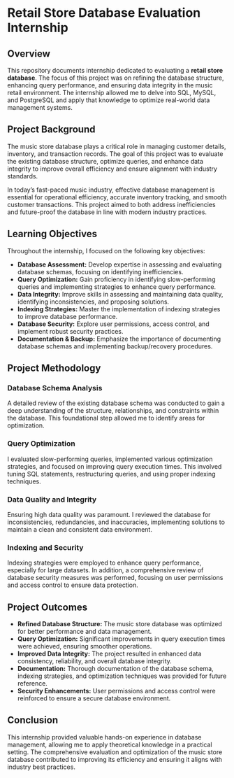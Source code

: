 # Retail Store Database Evaluation Internship

## Overview
This repository documents internship dedicated to evaluating a **retail store database**. The focus of this project was on refining the database structure, enhancing query performance, and ensuring data integrity in the music retail environment. The internship allowed me to delve into SQL, MySQL, and PostgreSQL and apply that knowledge to optimize real-world data management systems.

## Project Background
The music store database plays a critical role in managing customer details, inventory, and transaction records. The goal of this project was to evaluate the existing database structure, optimize queries, and enhance data integrity to improve overall efficiency and ensure alignment with industry standards.

In today’s fast-paced music industry, effective database management is essential for operational efficiency, accurate inventory tracking, and smooth customer transactions. This project aimed to both address inefficiencies and future-proof the database in line with modern industry practices.

## Learning Objectives
Throughout the internship, I focused on the following key objectives:

- **Database Assessment:** Develop expertise in assessing and evaluating database schemas, focusing on identifying inefficiencies.
- **Query Optimization:** Gain proficiency in identifying slow-performing queries and implementing strategies to enhance query performance.
- **Data Integrity:** Improve skills in assessing and maintaining data quality, identifying inconsistencies, and proposing solutions.
- **Indexing Strategies:** Master the implementation of indexing strategies to improve database performance.
- **Database Security:** Explore user permissions, access control, and implement robust security practices.
- **Documentation & Backup:** Emphasize the importance of documenting database schemas and implementing backup/recovery procedures.

## Project Methodology

### Database Schema Analysis
A detailed review of the existing database schema was conducted to gain a deep understanding of the structure, relationships, and constraints within the database. This foundational step allowed me to identify areas for optimization.

### Query Optimization
I evaluated slow-performing queries, implemented various optimization strategies, and focused on improving query execution times. This involved tuning SQL statements, restructuring queries, and using proper indexing techniques.

### Data Quality and Integrity
Ensuring high data quality was paramount. I reviewed the database for inconsistencies, redundancies, and inaccuracies, implementing solutions to maintain a clean and consistent data environment.

### Indexing and Security
Indexing strategies were employed to enhance query performance, especially for large datasets. In addition, a comprehensive review of database security measures was performed, focusing on user permissions and access control to ensure data protection.

## Project Outcomes

- **Refined Database Structure:** The music store database was optimized for better performance and data management.
- **Query Optimization:** Significant improvements in query execution times were achieved, ensuring smoother operations.
- **Improved Data Integrity:** The project resulted in enhanced data consistency, reliability, and overall database integrity.
- **Documentation:** Thorough documentation of the database schema, indexing strategies, and optimization techniques was provided for future reference.
- **Security Enhancements:** User permissions and access control were reinforced to ensure a secure database environment.

## Conclusion
This internship provided valuable hands-on experience in database management, allowing me to apply theoretical knowledge in a practical setting. The comprehensive evaluation and optimization of the music store database contributed to improving its efficiency and ensuring it aligns with industry best practices.
